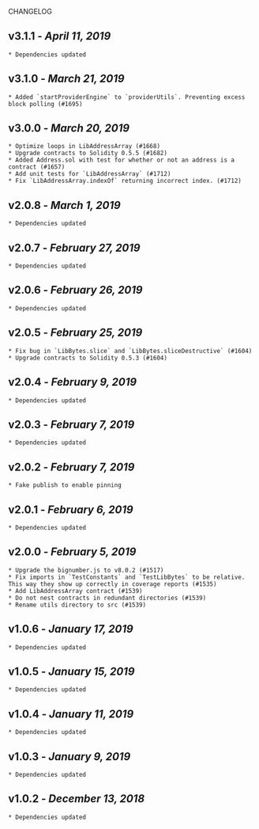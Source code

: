 <!--
changelogUtils.file is auto-generated using the monorepo-scripts package. Don't edit directly.
Edit the package's CHANGELOG.json file only.
-->

CHANGELOG

## v3.1.1 - _April 11, 2019_

    * Dependencies updated

## v3.1.0 - _March 21, 2019_

    * Added `startProviderEngine` to `providerUtils`. Preventing excess block polling (#1695)

## v3.0.0 - _March 20, 2019_

    * Optimize loops in LibAddressArray (#1668)
    * Upgrade contracts to Solidity 0.5.5 (#1682)
    * Added Address.sol with test for whether or not an address is a contract (#1657)
    * Add unit tests for `LibAddressArray` (#1712)
    * Fix `LibAddressArray.indexOf` returning incorrect index. (#1712)

## v2.0.8 - _March 1, 2019_

    * Dependencies updated

## v2.0.7 - _February 27, 2019_

    * Dependencies updated

## v2.0.6 - _February 26, 2019_

    * Dependencies updated

## v2.0.5 - _February 25, 2019_

    * Fix bug in `LibBytes.slice` and `LibBytes.sliceDestructive` (#1604)
    * Upgrade contracts to Solidity 0.5.3 (#1604)

## v2.0.4 - _February 9, 2019_

    * Dependencies updated

## v2.0.3 - _February 7, 2019_

    * Dependencies updated

## v2.0.2 - _February 7, 2019_

    * Fake publish to enable pinning

## v2.0.1 - _February 6, 2019_

    * Dependencies updated

## v2.0.0 - _February 5, 2019_

    * Upgrade the bignumber.js to v8.0.2 (#1517)
    * Fix imports in `TestConstants` and `TestLibBytes` to be relative. This way they show up correctly in coverage reports (#1535)
    * Add LibAddressArray contract (#1539)
    * Do not nest contracts in redundant directories (#1539)
    * Rename utils directory to src (#1539)

## v1.0.6 - _January 17, 2019_

    * Dependencies updated

## v1.0.5 - _January 15, 2019_

    * Dependencies updated

## v1.0.4 - _January 11, 2019_

    * Dependencies updated

## v1.0.3 - _January 9, 2019_

    * Dependencies updated

## v1.0.2 - _December 13, 2018_

    * Dependencies updated
